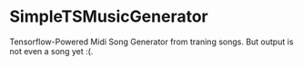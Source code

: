 # SimpleTSMusicGenerator
Tensorflow-Powered Midi Song Generator from traning songs. But output is not even a song yet :(.
